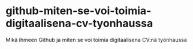 # github-miten-se-voi-toimia-digitaalisena-cv-tyonhaussa
Mikä ihmeen Github ja miten se voi toimia digitaalisena CV:nä työnhaussa
